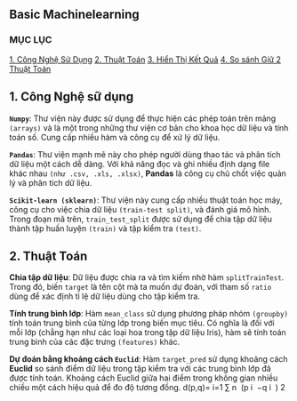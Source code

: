 ## Basic Machinelearning 
### MỤC LỤC 

[1. Công Nghệ Sử Dụng](#CongNgheSuDung)
[2. Thuật Toán](#ThuatToan)
[3. Hiển Thị Kết Quả](#hienthiketqua)
[4. So sánh Giữ 2 Thuật Toán](#sosanh)

## 1. Công Nghệ sữ dụng 
**`Numpy`**: Thư viện này được sử dụng để thực hiện các phép toán trên mảng `(arrays)` và là một trong những thư viện cơ bản cho khoa học dữ liệu và tính toán số. Cung cấp nhiều hàm và công cụ để xử lý dữ liệu.

**`Pandas`**: Thư viện mạnh mẽ này cho phép người dùng thao tác và phân tích dữ liệu một cách dễ dàng. Với khả năng đọc và ghi nhiều định dạng file khác nhau `(như .csv, .xls, .xlsx)`, **Pandas** là công cụ chủ chốt việc quản lý và phân tích dữ liệu.

**`Scikit-learn (sklearn)`**: Thư viện này cung cấp nhiều thuật toán học máy, công cụ cho việc chia dữ liệu `(train-test split)`, và đánh giá mô hình. Trong đoạn mã trên, `train_test_split` được sử dụng để chia tập dữ liệu thành tập huấn luyện `(train)` và tập kiểm tra `(test)`.

## 2. Thuật Toán
**Chia tập dữ liệu**: Dữ liệu được chia ra và tìm kiếm nhờ hàm `splitTrainTest`. Trong đó, biến `target` là tên cột mà ta muốn dự đoán, với tham số `ratio` dùng để xác định tỉ lệ dữ liệu dùng cho tập kiểm tra.

**Tính trung bình lớp**: Hàm `mean_class` sử dụng phương pháp nhóm `(groupby)` tính toán trung bình của từng lớp trong biến mục tiêu. Có nghĩa là đối với mỗi lớp (chẳng hạn như các loại hoa trong tập dữ liệu Iris), hàm sẽ tính toán trung bình của các đặc trưng `(features)` khác.

**Dự đoán bằng khoảng cách `Euclid`**: Hàm `target_pred` sử dụng khoảng cách **Euclid** so sánh điểm dữ liệu trong tập kiểm tra với các trung bình lớp đã được tính toán. Khoảng cách Euclid giữa hai điểm trong không gian nhiều chiều một cách hiệu quả để đo độ tương đồng.
d(p,q)= 
i=1
∑
n
​
 (p 
i
​
 −q 
i
​
 ) 
2
 
​
